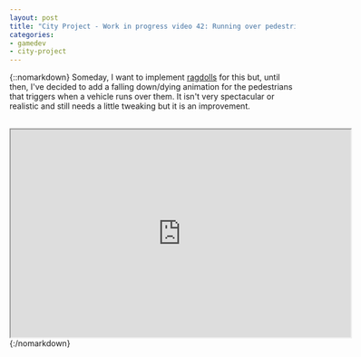 ```yaml
---
layout: post
title: "City Project - Work in progress video 42: Running over pedestrians"
categories:
- gamedev
- city-project
---
```


{::nomarkdown}
Someday, I want to implement <a href="http://en.wikipedia.org/wiki/Ragdoll_physics">ragdolls</a> for this but, until then, I've decided to add a falling down/dying animation for the pedestrians that triggers when a vehicle runs over them. It isn't very spectacular or realistic and still needs a little tweaking but it is an improvement.<br /><br /><div style="text-align: center;"><iframe height="367" src="http://www.youtube.com/embed/ha4t69JTlZI?theme=dark" width="600"></iframe></div>
{:/nomarkdown}